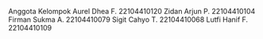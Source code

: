 Anggota Kelompok 
Aurel Dhea F.
22104410120
Zidan Arjun P.
22104410104
Firman Sukma A.
22104410079
Sigit Cahyo T.
22104410068
Lutfi Hanif F.
22104410109
